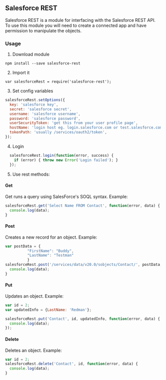 ## Salesforce REST

Salesforce REST is a module for interfacing with the Salesforce REST API. To use this module you will need to create a connected app and have permission to manipulate the objects.

### Usage

1. Download module
  ```
  npm install --save salesforce-rest
  ```
2. Import it  
  ```
  var salesforceRest = require('salesforce-rest');
  ```
3. Set config variables
  ```javascript
  salesforceRest.setOptions({
    key: 'salesforce key',
    secret: 'salesforce secret',
    username: 'salesforce username',
    password: 'salesforce password',
    userSecurityToken: 'get this from your user profile page',
    hostName: 'login host eg. login.salesforce.com or test.salesforce.com',
    tokenPath: 'usually /services/oauth2/token',
  });
  ```
4. Login
  ```javascript
    salesforceRest.login(function(error, success) {
      if (error) { throw new Error('Login failed'); }
    });
  ```
5. Use rest methods:

#### Get

Get runs a query using SalesForce's SOQL syntax. Example:

```javascript
salesforceRest.get('Select Name FROM Contact', function(error, data) {
  console.log(data);
}
```

#### Post

Creates a new record for an object. Example:

```javascript
var postData = {
          "FirstName": "Buddy",
          "LastName": "Testman"
          }
salesforceRest.post('/services/data/v20.0/sobjects/Contact/', postData, function(error, data) {
  console.log(data);
}
```
#### Put

Updates an object. Example:

```javascript
var id = 2;
var updatedInfo = {LastName: 'Redman'};

salesforceRest.put('Contact', id, updatedInfo, function(error, data) {
  console.log(data);
});
```

#### Delete

Deletes an object. Example:

```javascript
var id = 2;
salesforceRest.delete('Contact', id, function(error, data) {
  console.log(data);
}
```

